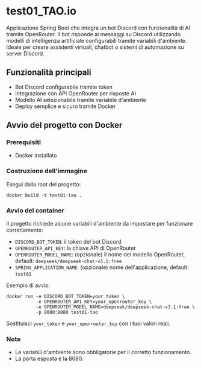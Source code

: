 # test01_TAO.io

Applicazione Spring Boot che integra un bot Discord con funzionalità di AI tramite OpenRouter. Il bot risponde ai messaggi su Discord utilizzando modelli di intelligenza artificiale configurabili tramite variabili d'ambiente. Ideale per creare assistenti virtuali, chatbot o sistemi di automazione su server Discord.

## Funzionalità principali
- Bot Discord configurabile tramite token
- Integrazione con API OpenRouter per risposte AI
- Modello AI selezionabile tramite variabile d'ambiente
- Deploy semplice e sicuro tramite Docker

## Avvio del progetto con Docker

### Prerequisiti
- Docker installato

### Costruzione dell'immagine

Esegui dalla root del progetto:

```
docker build -t test01-tao .
```

### Avvio del container

Il progetto richiede alcune variabili d'ambiente da impostare per funzionare correttamente:
- `DISCORD_BOT_TOKEN`: il token del bot Discord
- `OPENROUTER_API_KEY`: la chiave API di OpenRouter
- `OPENROUTER_MODEL_NAME`: (opzionale) il nome del modello OpenRouter, default: `deepseek/deepseek-chat-v3.1:free`
- `SPRING_APPLICATION_NAME`: (opzionale) nome dell'applicazione, default: `test01`

Esempio di avvio:

```
docker run -e DISCORD_BOT_TOKEN=your_token \
           -e OPENROUTER_API_KEY=your_openrouter_key \
           -e OPENROUTER_MODEL_NAME=deepseek/deepseek-chat-v3.1:free \
           -p 8080:8080 test01-tao
```

Sostituisci `your_token` e `your_openrouter_key` con i tuoi valori reali.

### Note
- Le variabili d'ambiente sono obbligatorie per il corretto funzionamento.
- La porta esposta è la 8080.
